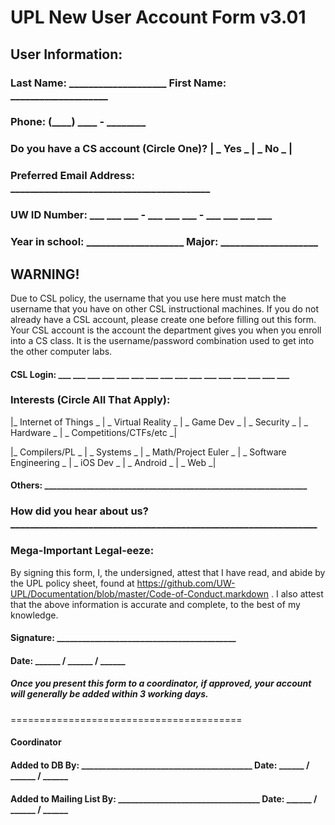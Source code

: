 # UPL New User Account Form v3.01

## User Information:
### Last Name: ____________________   First Name: ____________________
### Phone: (____) ____ - ________
### Do you have a CS account (Circle One)? | _ Yes  _ | _  No _ |
### Preferred Email Address: _________________________________________
### UW ID Number: ___ ___ ___ - ___ ___ ___ - ___ ___ ___ ___ 
### Year in school: ____________________   Major: ____________________

## WARNING!
Due to CSL policy, the username that you use here must match the username that you have on other CSL instructional machines. If you do not already have a CSL account, please create one before filling out this form. Your CSL account is the account the department gives you when you enroll into a CS class. It is the username/password combination used to get into the other computer labs.

#### CSL Login: ___ ___ ___ ___ ___ ___ ___ ___ ___ ___ ___ ___ ___ ___ ___ ___

### Interests (Circle All That Apply):
|_ Internet of Things _  |  _ Virtual Reality  _  |  _  Game Dev  _  |  _  Security  _  |  _  Hardware  _  |  _  Competitions/CTFs/etc _|

|_ Compilers/PL  _  |  _  Systems  _  |  _  Math/Project Euler  _  |  _  Software Engineering  _  |  _  iOS Dev  _  |  _  Android _ | _ Web _|

#### Others: _______________________________________________________________

### How did you hear about us? _______________________________________________________________

### Mega-Important Legal-eeze:
By signing this form, I, the undersigned, attest that I have read, and abide by the UPL policy sheet, found at https://github.com/UW-UPL/Documentation/blob/master/Code-of-Conduct.markdown . I also attest that the above information is accurate and complete, to the best of my knowledge.

#### Signature: ___________________________________________
#### Date: ______ / ______ / ______ 

##### Once you present this form to a coordinator, if approved, your account will generally be added within 3 working days.

========================================
#### Coordinator
#### Added to DB By: _________________________________________   Date: ______ / ______ / ______
#### Added to Mailing List By: __________________________________   Date: ______ / ______ / ______

